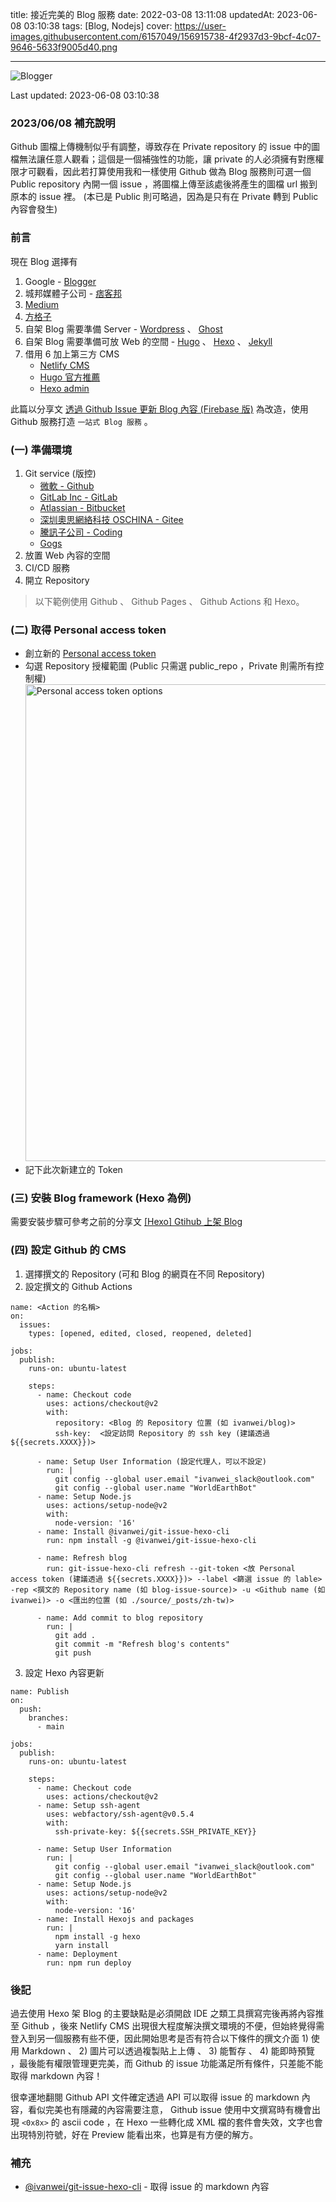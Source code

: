 title: 接近完美的 Blog 服務
date: 2022-03-08 13:11:08
updatedAt: 2023-06-08 03:10:38
tags: [Blog, Nodejs]
cover: https://user-images.githubusercontent.com/6157049/156915738-4f2937d3-9bcf-4c07-9646-5633f9005d40.png

---
![Blogger](https://user-images.githubusercontent.com/6157049/156915738-4f2937d3-9bcf-4c07-9646-5633f9005d40.png)

Last updated: 2023-06-08 03:10:38

### 2023/06/08 補充說明

Github 圖檔上傳機制似乎有調整，導致存在 Private repository 的 issue 中的圖檔無法讓任意人觀看；這個是一個補強性的功能，讓 private 的人必須擁有對應權限才可觀看，因此若打算使用我和一樣使用 Github 做為 Blog 服務則可選一個 Public repository 內開一個 issue ，將圖檔上傳至該處後將產生的圖檔 url 搬到原本的 issue 裡。 (本已是 Public 則可略過，因為是只有在 Private 轉到 Public 內容會發生)

### 前言

現在 Blog 選擇有
1. Google - [Blogger](https://www.blogger.com)
2. 城邦媒體子公司 - [痞客邦](https://www.pixnet.net/)
3. [Medium](https://medium.com/)
4. [方格子](https://vocus.cc/)
5. 自架 Blog 需要準備 Server - [Wordpress](https://wordpress.com) 、 [Ghost](https://ghost.org)
6. 自架 Blog 需要準備可放 Web 的空間 - [Hugo](https://gohugo.io/) 、 [Hexo](https://hexo.io/zh-tw/) 、 [Jekyll](https://jekyllrb.com/)
7. 借用 6 加上第三方 CMS
    - [Netlify CMS](https://www.netlifycms.org/)
    - [Hugo 官方推薦](https://gohugo.io/tools/frontends/)
    - [Hexo admin](https://github.com/jaredly/hexo-admin)

此篇以分享文 [透過 Github Issue 更新 Blog 內容 (Firebase 版)](https://blog.ivanwei.co/zh-tw/2019-07-02-1-mdu6sxnzdwu0njmwmtqxmtq=/) 為改造，使用 Github 服務打造 `一站式 Blog 服務` 。

<!--more-->

### (一) 準備環境

1. Git service (版控)
    - [微軟 - Github](https://github.com/)
    - [GitLab Inc - GitLab](https://about.gitlab.com/)
    - [Atlassian - Bitbucket](https://bitbucket.org/)
    - [深圳奧思網絡科技 OSCHINA - Gitee](https://gitee.com/)
    - [騰訊子公司 - Coding](https://coding.net/)
    - [Gogs](https://gogs.io/)
2. 放置 Web 內容的空間
3. CI/CD 服務
4. 開立 Repository

> 以下範例使用 Github 、 Github Pages 、 Github Actions 和 Hexo。

### (二) 取得 Personal access token

- 創立新的 [Personal access token](https://github.com/settings/tokens/new)
- 勾選 Repository 授權範圍 (Public 只需選 public_repo ，Private 則需所有控制權)
    <img width="763" alt="Personal access token options" src="https://user-images.githubusercontent.com/6157049/157233155-5560e2fb-95df-489d-a9a3-81e4eec09416.png">
- 記下此次新建立的 Token

### (三) 安裝 Blog framework (Hexo 為例)

需要安裝步驟可參考之前的分享文 [[Hexo] Gtihub 上架 Blog](https://blog.ivanwei.co/zh-tw/2015-10-11-build-blog-by-hexojs/#Part-1-%E9%80%B2%E5%85%A5-Hexo-%E5%AE%89%E8%A3%9D-%E5%88%9D%E5%A7%8B%E5%8C%96)

### (四) 設定 Github 的 CMS

1. 選擇撰文的 Repository (可和 Blog 的網頁在不同 Repository)
2. 設定撰文的 Github Actions
```
name: <Action 的名稱>
on:
  issues:
    types: [opened, edited, closed, reopened, deleted]

jobs:
  publish:
    runs-on: ubuntu-latest

    steps:
      - name: Checkout code
        uses: actions/checkout@v2
        with:
          repository: <Blog 的 Repository 位置 (如 ivanwei/blog)>
          ssh-key:  <設定訪問 Repository 的 ssh key (建議透過 ${{secrets.XXXX}})>

      - name: Setup User Information (設定代理人，可以不設定)
        run: |
          git config --global user.email "ivanwei_slack@outlook.com"
          git config --global user.name "WorldEarthBot"
      - name: Setup Node.js
        uses: actions/setup-node@v2
        with:
          node-version: '16'
      - name: Install @ivanwei/git-issue-hexo-cli
        run: npm install -g @ivanwei/git-issue-hexo-cli

      - name: Refresh blog
        run: git-issue-hexo-cli refresh --git-token <放 Personal access token (建議透過 ${{secrets.XXXX}})> --label <篩選 issue 的 lable> -rep <撰文的 Repository name (如 blog-issue-source)> -u <Github name (如 ivanwei)> -o <匯出的位置 (如 ./source/_posts/zh-tw)>

      - name: Add commit to blog repository
        run: |
          git add .
          git commit -m "Refresh blog's contents"
          git push
```
3. 設定 Hexo 內容更新
```
name: Publish
on:
  push:
    branches:
      - main

jobs:
  publish:
    runs-on: ubuntu-latest

    steps:
      - name: Checkout code
        uses: actions/checkout@v2
      - name: Setup ssh-agent
        uses: webfactory/ssh-agent@v0.5.4
        with:
          ssh-private-key: ${{secrets.SSH_PRIVATE_KEY}}

      - name: Setup User Information
        run: |
          git config --global user.email "ivanwei_slack@outlook.com"
          git config --global user.name "WorldEarthBot"
      - name: Setup Node.js
        uses: actions/setup-node@v2
        with:
          node-version: '16'
      - name: Install Hexojs and packages
        run: |
          npm install -g hexo
          yarn install
      - name: Deployment
        run: npm run deploy
```

### 後記

過去使用 Hexo 架 Blog 的主要缺點是必須開啟 IDE 之類工具撰寫完後再將內容推至 Github ，後來 Netlify CMS 出現很大程度解決撰文環境的不便，但始終覺得需登入到另一個服務有些不便，因此開始思考是否有符合以下條件的撰文介面 1) 使用 Markdown 、 2) 圖片可以透過複製貼上上傳 、 3) 能暫存 、 4) 能即時預覽 ，最後能有權限管理更完美，而 Github 的 issue 功能滿足所有條件，只差能不能取得 markdown 內容！

很幸運地翻閱 Github API 文件確定透過 API 可以取得 issue 的 markdown 內容，看似完美也有隱藏的內容需要注意， Github issue 使用中文撰寫時有機會出現 `<0x8x>` 的 ascii code ，在 Hexo 一些轉化成 XML 檔的套件會失效，文字也會出現特別符號，好在 Preview 能看出來，也算是有方便的解方。

### 補充

- [@ivanwei/git-issue-hexo-cli](https://www.npmjs.com/package/@ivanwei/git-issue-hexo-cli) - 取得 issue 的 markdown 內容